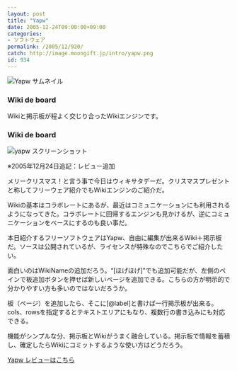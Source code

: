```yaml
---
layout: post
title: "Yapw"
date: 2005-12-24T09:00:00+09:00
categories:
- ソフトウェア
permalink: /2005/12/920/
catch: http://image.moongift.jp/intro/yapw.png
id: 934
---
```

 ![Yapw サムネイル](http://image.moongift.jp/intro/yapw.s.png "Yapw サムネイル")
  

### Wiki de board
  
Wikiと掲示板が程よく交じり合ったWikiエンジンです。  
<!--more-->  

### Wiki de board
  

![yapw スクリーンショット](http://image.moongift.jp/intro/yapw.png "yapw スクリーンショット")

  

※2005年12月24日追記：レビュー追加

  

メリークリスマス！と言う事で今日はウィキサタデーだ。クリスマスプレゼントと称してフリーウェア紹介でもWikiエンジンのご紹介だ。

  

Wikiの基本はコラボレートにあるが、最近はコミュニケーションにも利用されるようになってきた。コラボレートに回帰するエンジンも見かけるが、逆にコミュニケーションをベースにするのも良い事だ。

  

本日紹介するフリーソフトウェアはYapw、自由に編集が出来るWiki＋掲示板だ。ソースは公開されているが、ライセンスが特殊なのでこちらでご紹介したい。

  

面白いのはWikiNameの追加だろう。“[ほげほげ]”でも追加可能だが、左側のペインで板追加ボタンを押せば新しいページを追加できる。こちらの方が明示的で分かりやすい方も多いのではないだろうか。

  

板（ページ）を追加したら、そこに[@label]と書けば一行掲示板が出来る。cols、rowsを指定するとテキストエリアにもなり、複数行の書き込みにも対応できる。

  

機能がシンプルな分、掲示板とWikiがうまく融合している。掲示板で情報を蓄積し、確定したらWikiにコミットするような使い方はどうだろう。

  

[Yapw レビューはこちら](http://fw.moongift.jp/review/i-941.html)

